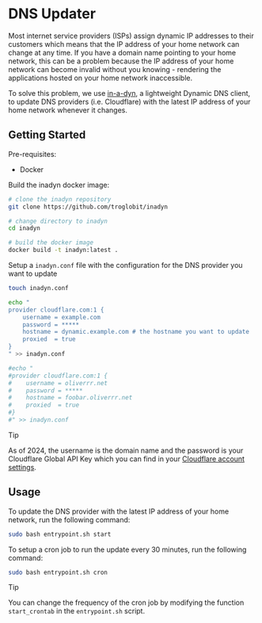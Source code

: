 # DNS Updater

Most internet service providers (ISPs) assign dynamic IP addresses to their customers which means that the IP address of your home network can change at any time. If you have a domain name pointing to your home network, this can be a problem because the IP address of your home network can become invalid without you knowing - rendering the applications hosted on your home network inaccessible.

To solve this problem, we use [in-a-dyn](https://github.com/troglobit/inadyn), a lightweight Dynamic DNS client, to update DNS providers (i.e. Cloudflare) with the latest IP address of your home network whenever it changes.

## Getting Started

Pre-requisites:

- Docker

Build the inadyn docker image:

```bash
# clone the inadyn repository
git clone https://github.com/troglobit/inadyn

# change directory to inadyn
cd inadyn

# build the docker image
docker build -t inadyn:latest .
```

Setup a `inadyn.conf` file with the configuration for the DNS provider you want to update

```bash
touch inadyn.conf

echo "
provider cloudflare.com:1 {
    username = example.com
    password = *****
    hostname = dynamic.example.com # the hostname you want to update
    proxied  = true
}
" >> inadyn.conf

#echo "
#provider cloudflare.com:1 {
#    username = oliverrr.net
#    password = *****
#    hostname = foobar.oliverrr.net
#    proxied  = true
#}
#" >> inadyn.conf
```

> [!Tip]
> As of 2024, the username is the domain name and the password is your Cloudflare Global API Key which you can find in your [Cloudflare account settings](https://dash.cloudflare.com/profile/api-tokens).

## Usage

To update the DNS provider with the latest IP address of your home network, run the following command:

```bash
sudo bash entrypoint.sh start
```

To setup a cron job to run the update every 30 minutes, run the following command:

```bash
sudo bash entrypoint.sh cron
```

> [!Tip]
> You can change the frequency of the cron job by modifying the function `start_crontab` in the `entrypoint.sh` script.
